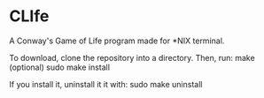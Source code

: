 # CLIfe
A Conway's Game of Life program made for *NIX terminal.

To download, clone the repository into a directory. Then, run:
make
(optional) sudo make install

If you install it, uninstall it it with:
sudo make uninstall
